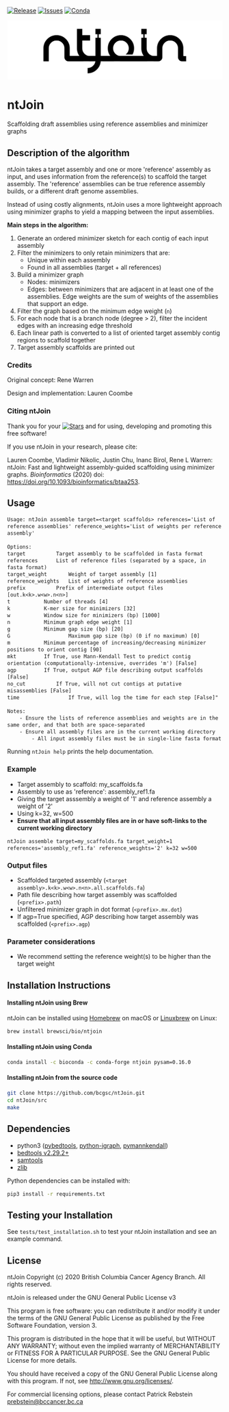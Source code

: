 [![Release](https://img.shields.io/github/release/bcgsc/ntJoin.svg)](https://github.com/bcgsc/ntJoin/releases)
[![Issues](https://img.shields.io/github/issues/bcgsc/ntJoin.svg)](https://github.com/bcgsc/ntJoin/issues)
[![Conda](https://img.shields.io/conda/dn/bioconda/ntjoin?label=Conda)](https://anaconda.org/bioconda/ntjoin)

![Logo](https://github.com/bcgsc/ntJoin/blob/master/ntjoin-logo.png)

# ntJoin

Scaffolding draft assemblies using reference assemblies and minimizer graphs

## Description of the algorithm

ntJoin takes a target assembly and one or more 'reference' assembly as input, and uses information from the reference(s) to scaffold the target assembly. The 'reference' assemblies can be true reference assembly builds, or a different draft genome assemblies.

Instead of using costly alignments, ntJoin uses a more lightweight approach using minimizer graphs to yield a mapping between the input assemblies. 

**Main steps in the algorithm:**

1. Generate an ordered minimizer sketch for each contig of each input assembly
2. Filter the minimizers to only retain minimizers that are:
    * Unique within each assembly
    * Found in all assemblies (target + all references)
3. Build a minimizer graph
    * Nodes: minimizers
    * Edges: between minimizers that are adjacent in at least one of the assemblies. Edge weights are the sum of weights of the assemblies that support an edge.
4. Filter the graph based on the minimum edge weight (`n`)
5. For each node that is a branch node (degree > 2), filter the incident edges with an increasing edge threshold
6. Each linear path is converted to a list of oriented target assembly contig regions to scaffold together
7. Target assembly scaffolds are printed out


### Credits

Original concept: Rene Warren

Design and implementation: Lauren Coombe


### Citing ntJoin

Thank you for your [![Stars](https://img.shields.io/github/stars/bcgsc/ntJoin.svg)](https://github.com/bcgsc/ntJoin/stargazers) and for using, developing and promoting this free software!

If you use ntJoin in your research, please cite:

Lauren Coombe, Vladimir Nikolic, Justin Chu, Inanc Birol, Rene L Warren: ntJoin: Fast and lightweight assembly-guided scaffolding using minimizer graphs. _Bioinformatics_ (2020) doi: https://doi.org/10.1093/bioinformatics/btaa253.


## Usage

```
Usage: ntJoin assemble target=<target scaffolds> references='List of reference assemblies' reference_weights='List of weights per reference assembly'

Options:
target			Target assembly to be scaffolded in fasta format
references		List of reference files (separated by a space, in fasta format)
target_weight		Weight of target assembly [1]
reference_weights	List of weights of reference assemblies
prefix			Prefix of intermediate output files [out.k<k>.w<w>.n<n>]
t			Number of threads [4]
k			K-mer size for minimizers [32]
w			Window size for minimizers (bp) [1000]
n			Minimum graph edge weight [1]
g			Minimum gap size (bp) [20]
G           		Maximum gap size (bp) (0 if no maximum) [0]
m			Minimum percentage of increasing/decreasing minimizer positions to orient contig [90]
mkt			If True, use Mann-Kendall Test to predict contig orientation (computationally-intensive, overrides 'm') [False]
agp			If True, output AGP file describing output scaffolds [False]
no_cut			If True, will not cut contigs at putative misassemblies [False]
time		    	If True, will log the time for each step [False]"

Notes: 
	- Ensure the lists of reference assemblies and weights are in the same order, and that both are space-separated
	- Ensure all assembly files are in the current working directory
        - All input assembly files must be in single-line fasta format
```

Running `ntJoin help` prints the help documentation.

### Example

* Target assembly to scaffold: my_scaffolds.fa 
* Assembly to use as 'reference': assembly_ref1.fa
* Giving the target asssembly a weight of '1' and reference assembly a weight of '2'
* Using k=32, w=500
* **Ensure that all input assembly files are in or have soft-links to the current working directory**

```
ntJoin assemble target=my_scaffolds.fa target_weight=1 references='assembly_ref1.fa' reference_weights='2' k=32 w=500
```

### Output files

* Scaffolded targeted assembly (`<target assembly>.k<k>.w<w>.n<n>.all.scaffolds.fa`)
* Path file describing how target assembly was scaffolded (`<prefix>.path`)
* Unfiltered minimizer graph in dot format (`<prefix>.mx.dot`)
* If agp=True specified, AGP describing how target assembly was scaffolded (`<prefix>.agp`)

### Parameter considerations

* We recommend setting the reference weight(s) to be higher than the target weight

## Installation Instructions
#### Installing ntJoin using Brew
ntJoin can be installed using [Homebrew](https://brew.sh) on macOS or [Linuxbrew](http://linuxbrew.sh) on Linux:
```sh
brew install brewsci/bio/ntjoin
```

#### Installing ntJoin using Conda
```sh
conda install -c bioconda -c conda-forge ntjoin pysam=0.16.0
```

#### Installing ntJoin from the source code
```sh
git clone https://github.com/bcgsc/ntJoin.git
cd ntJoin/src
make
```

## Dependencies

* python3 ([pybedtools](https://daler.github.io/pybedtools/), [python-igraph](https://igraph.org/python/), [pymannkendall](https://pypi.org/project/pymannkendall/))
* [bedtools v2.29.2+](https://bedtools.readthedocs.io/en/latest/)
* [samtools](https://github.com/samtools/samtools)
* [zlib](https://www.zlib.net/)

Python dependencies can be installed with:
```sh
pip3 install -r requirements.txt
```

## Testing your Installation
See `tests/test_installation.sh` to test your ntJoin installation and see an example command.

## License

ntJoin Copyright (c) 2020 British Columbia Cancer Agency Branch.  All rights reserved.

ntJoin is released under the GNU General Public License v3

This program is free software: you can redistribute it and/or modify
it under the terms of the GNU General Public License as published by
the Free Software Foundation, version 3.

This program is distributed in the hope that it will be useful,
but WITHOUT ANY WARRANTY; without even the implied warranty of
MERCHANTABILITY or FITNESS FOR A PARTICULAR PURPOSE. See the
GNU General Public License for more details.

You should have received a copy of the GNU General Public License
along with this program. If not, see <http://www.gnu.org/licenses/>.

For commercial licensing options, please contact
Patrick Rebstein <prebstein@bccancer.bc.ca>

